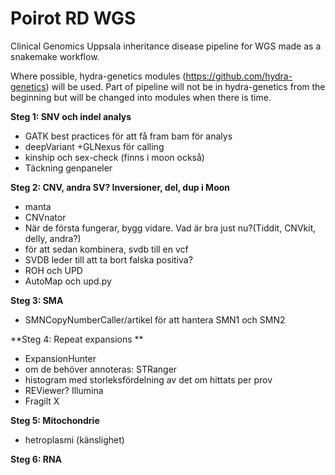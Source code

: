 # Poirot RD WGS
 Clinical Genomics Uppsala inheritance disease pipeline for WGS made as a snakemake workflow.


Where possible, hydra-genetics modules (https://github.com/hydra-genetics) will be used. Part of pipeline will not be in hydra-genetics from the beginning but will be changed into modules when there is time.

**Steg 1: SNV och indel analys**

- GATK best practices för att få fram bam för analys
- deepVariant +GLNexus för calling
- kinship och sex-check (finns i moon också)
- Täckning genpaneler

**Steg 2: CNV, andra SV? Inversioner, del, dup i Moon**

- manta
- CNVnator
- När de första fungerar, bygg vidare. Vad är bra just nu?(Tiddit, CNVkit, delly, andra?)
- för att sedan kombinera, svdb till en vcf
 - SVDB leder till att ta bort falska positiva?
- ROH och UPD
 - AutoMap och upd.py

**Steg 3: SMA**

- SMNCopyNumberCaller/artikel för att hantera SMN1 och SMN2

**Steg 4: Repeat expansions ** 

- ExpansionHunter
- om de behöver annoteras: STRanger
- histogram med storleksfördelning av det om hittats per prov
 - REViewer? Illumina
- Fragilt X

**Steg 5: Mitochondrie**

- hetroplasmi (känslighet) 

**Steg 6: RNA**

